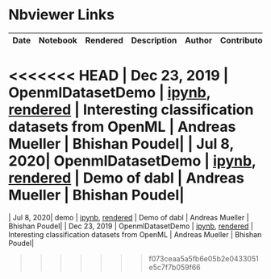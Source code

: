 # Nbviewer Links

|  Date  | Notebook | Rendered   | Description  |  Author | Contributor(s) |
|---|---|---|---|---| ---|
<<<<<<< HEAD
| Dec 23, 2019 | OpenmlDatasetDemo  | [ipynb](https://github.com/bhishanpdl/dabl/blob/master/notebooks/OpenmlDatasetDemo.ipynb), [rendered](https://nbviewer.jupyter.org/github/bhishanpdl/dabl/blob/master/notebooks/OpenmlDatasetDemo.ipynb)  | Interesting classification datasets from OpenML  | Andreas Mueller  | Bhishan Poudel|
| Jul 8, 2020| OpenmlDatasetDemo  | [ipynb](https://github.com/bhishanpdl/dabl/blob/master/notebooks/demo.ipynb), [rendered](https://nbviewer.jupyter.org/github/bhishanpdl/dabl/blob/master/notebooks/demo.ipynb)  | Demo of dabl  | Andreas Mueller  | Bhishan Poudel|
=======
| Jul 8, 2020| demo  | [ipynb](https://github.com/amueller/dabl/blob/master/notebooks/demo.ipynb), [rendered](https://nbviewer.jupyter.org/github/amueller/dabl/blob/master/notebooks/demo.ipynb)  | Demo of dabl  | Andreas Mueller  | Bhishan Poudel|
| Dec 23, 2019 | OpenmlDatasetDemo  | [ipynb](https://github.com/amueller/dabl/blob/master/notebooks/OpenmlDatasetDemo.ipynb), [rendered](https://nbviewer.jupyter.org/github/amueller/dabl/blob/master/notebooks/OpenmlDatasetDemo.ipynb)  | Interesting classification datasets from OpenML  | Andreas Mueller  | Bhishan Poudel|

>>>>>>> f073ceaa5a5fb6e05b2e0433051e5c7f7b059f66
